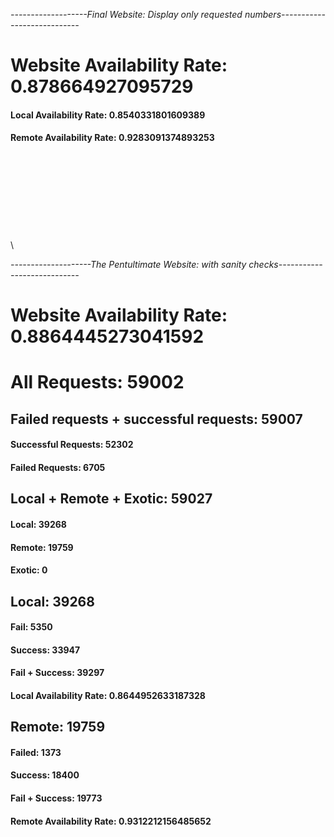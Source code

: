 _-------------------Final Website: Display only requested numbers----------------------------_

<!DOCTYPE html>
<html lang="en">
    <body>
      <h1>Website Availability Rate: 0.878664927095729</h1>
      <h4>Local Availability Rate: 0.8540331801609389</h4>
      <h4>Remote Availability Rate: 0.9283091374893253</h4>
    </body>
</html>

\
\
\
\
\
\
\
\
\

_--------------------The Pentultimate Website: with sanity checks----------------------------_

<!DOCTYPE html>
<html lang="en">
    <body>
      <h1>Website Availability Rate: 0.8864445273041592</h1>
      <h1>All Requests: 59002</h1>
      <h2>Failed requests + successful requests: 59007</h2>
      <h4>Successful Requests: 52302</h4>
      <h4>Failed Requests: 6705</h4>
      <h2>Local + Remote + Exotic: 59027</h2>
      <h4>Local: 39268</h4>
      <h4>Remote: 19759</h4>
      <h4>Exotic: 0</h4>
      <h2>Local: 39268</h2>
      <h4>Fail: 5350</h4>
      <h4>Success: 33947</h4>
      <h4>Fail + Success: 39297</h4>
      <h4>Local Availability Rate: 0.8644952633187328</h4>
      <h2>Remote: 19759</h2>
      <h4>Failed: 1373</h4>
      <h4>Success: 18400</h4>
      <h4>Fail + Success: 19773</h4>
      <h4>Remote Availability Rate: 0.9312212156485652</h4>
    </body>
</html>
